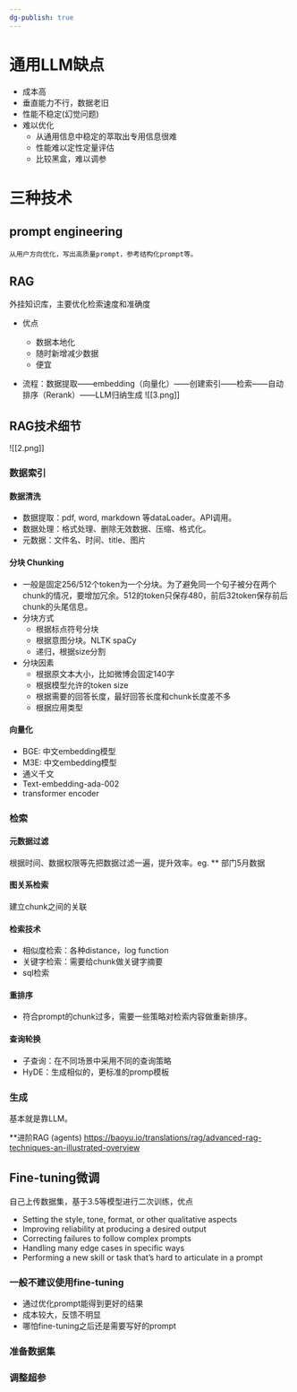 ```yaml
---
dg-publish: true
---
```

 # 通用LLM缺点
- 成本高
- 垂直能力不行，数据老旧
- 性能不稳定(幻觉问题)
- 难以优化
	- 从通用信息中稳定的萃取出专用信息很难
	- 性能难以定性定量评估
	- 比较黑盒，难以调参
# 三种技术
## prompt engineering
	从用户方向优化，写出高质量prompt，参考结构化prompt等。
## RAG
外挂知识库，主要优化检索速度和准确度
- 优点
	- 数据本地化
	- 随时新增减少数据
	- 便宜
	
- 流程：数据提取——embedding（向量化）——创建索引——检索——自动排序（Rerank）——LLM归纳生成
![[3.png]]

## RAG技术细节
![[2.png]]
### 数据索引
#### 数据清洗
- 数据提取：pdf, word, markdown 等dataLoader。API调用。
- 数据处理：格式处理、删除无效数据、压缩、格式化。
- 元数据：文件名、时间、title、图片
#### 分块 Chunking
- 一般是固定256/512个token为一个分块。为了避免同一个句子被分在两个chunk的情况，要增加冗余。512的token只保存480，前后32token保存前后chunk的头尾信息。
- 分块方式
	- 根据标点符号分块
	- 根据意图分块。NLTK spaCy
	- 递归，根据size分割
- 分块因素
	- 根据原文本大小，比如微博会固定140字
	- 根据模型允许的token size
	- 根据需要的回答长度，最好回答长度和chunk长度差不多
	- 根据应用类型
#### 向量化
- BGE: 中文embedding模型
- M3E: 中文embedding模型
- 通义千文
- Text-embedding-ada-002
- transformer encoder
### 检索
#### 元数据过滤
根据时间、数据权限等先把数据过滤一遍，提升效率。eg. ** 部门5月数据
#### 图关系检索
建立chunk之间的关联
#### 检索技术
- 相似度检索：各种distance，log function
- 关键字检索：需要给chunk做关键字摘要
- sql检索
#### 重排序
- 符合prompt的chunk过多，需要一些策略对检索内容做重新排序。
#### 查询轮换
- 子查询：在不同场景中采用不同的查询策略
- HyDE：生成相似的，更标准的promp模板
### 生成
基本就是靠LLM。


**进阶RAG (agents)
https://baoyu.io/translations/rag/advanced-rag-techniques-an-illustrated-overview
## Fine-tuning微调
自己上传数据集，基于3.5等模型进行二次训练，优点
- Setting the style, tone, format, or other qualitative aspects
- Improving reliability at producing a desired output
- Correcting failures to follow complex prompts
- Handling many edge cases in specific ways
- Performing a new skill or task that’s hard to articulate in a prompt
### 一般不建议使用fine-tuning
- 通过优化prompt能得到更好的结果
- 成本较大，反馈不明显
- 哪怕fine-tuning之后还是需要写好的prompt
### 准备数据集
### 调整超参
